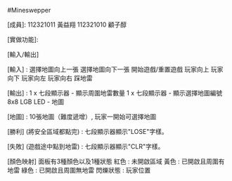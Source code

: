 #Mineswepper

[班別]: A
[成員]: 112321011 黃益翔 112321010 顧子醇

[題目]: 踩地雷
[實做方式]: 完全自己實做
[實做功能]:

[輸入/輸出]

[輸入] : 
選擇地圖向上一張
選擇地圖向下一張
開始遊戲/重置遊戲
玩家向上
玩家向下
玩家向左
玩家向右
踩地雷

[輸出] : 
1 x 七段顯示器 - 顯示周圍地雷數量
1 x 七段顯示器 - 顯示選擇地圖編號
8x8 LGB LED - 地圖

[地圖] : 
10張地圖（難度遞增）, 玩家一開始可選擇地圖


[勝利] (將安全區域都點完) : 
七段顯示器顯示"LOSE"字樣。

[失敗] (遊戲途中點到地雷) :
七段顯示器顯示"CLR"字樣。

[顏色映射]
面板有3種顏色以及1種狀態
紅色 : 未開啟區域
黃色 : 已開啟且周圍有地雷
綠色 : 已開啟且周圍無地雷
閃爍狀態 : 玩家位置
